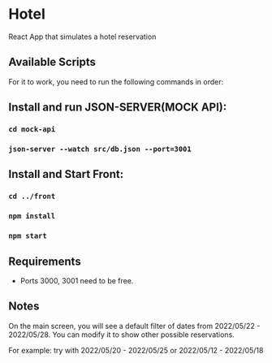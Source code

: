 # Hotel
React App that simulates a hotel reservation

## Available Scripts

For it to work, you need to run the following commands in order:


## Install and run JSON-SERVER(MOCK API):

### `cd mock-api`
### `json-server --watch src/db.json --port=3001`


## Install and Start Front:
### `cd ../front`
### `npm install`
### `npm start`


## Requirements
* Ports 3000, 3001 need to be free.


## Notes
On the main screen, you will see a default filter of dates from 2022/05/22 - 2022/05/28. You can modify it to show other possible reservations.

For example: try with 2022/05/20 - 2022/05/25 or 2022/05/12 - 2022/05/18